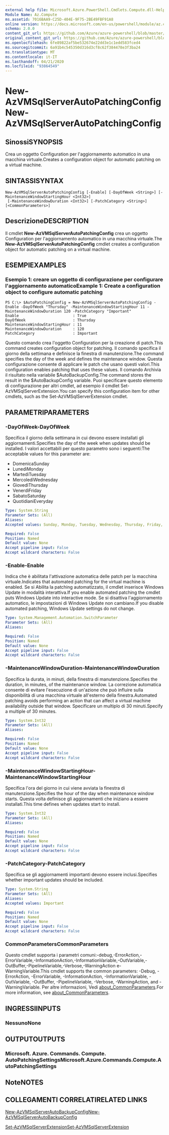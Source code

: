 ```yaml
---
external help file: Microsoft.Azure.PowerShell.Cmdlets.Compute.dll-Help.xml
Module Name: Az.Compute
ms.assetid: 7016BAA9-C25D-404E-9F75-2BE49FBF91A8
online version: https://docs.microsoft.com/en-us/powershell/module/az.compute/new-azvmsqlserverautopatchingconfig
schema: 2.0.0
content_git_url: https://github.com/Azure/azure-powershell/blob/master/src/Compute/Compute/help/New-AzVMSqlServerAutoPatchingConfig.md
original_content_git_url: https://github.com/Azure/azure-powershell/blob/master/src/Compute/Compute/help/New-AzVMSqlServerAutoPatchingConfig.md
ms.openlocfilehash: 6fe89822af5be532674e22dd3e1c1edd583fced4
ms.sourcegitcommit: 6a91b4c545350d316d3cf8c62f384478e3f3ba24
ms.translationtype: MT
ms.contentlocale: it-IT
ms.lasthandoff: 04/21/2020
ms.locfileid: "93864549"
---
```

# <span data-ttu-id="d3e94-101">New-AzVMSqlServerAutoPatchingConfig</span><span class="sxs-lookup"><span data-stu-id="d3e94-101">New-AzVMSqlServerAutoPatchingConfig</span></span>

## <span data-ttu-id="d3e94-102">Sinossi</span><span class="sxs-lookup"><span data-stu-id="d3e94-102">SYNOPSIS</span></span>
<span data-ttu-id="d3e94-103">Crea un oggetto Configuration per l'aggiornamento automatico in una macchina virtuale.</span><span class="sxs-lookup"><span data-stu-id="d3e94-103">Creates a configuration object for automatic patching on a virtual machine.</span></span>

## <span data-ttu-id="d3e94-104">SINTASSI</span><span class="sxs-lookup"><span data-stu-id="d3e94-104">SYNTAX</span></span>

```
New-AzVMSqlServerAutoPatchingConfig [-Enable] [-DayOfWeek <String>] [-MaintenanceWindowStartingHour <Int32>]
 [-MaintenanceWindowDuration <Int32>] [-PatchCategory <String>] [<CommonParameters>]
```

## <span data-ttu-id="d3e94-105">Descrizione</span><span class="sxs-lookup"><span data-stu-id="d3e94-105">DESCRIPTION</span></span>
<span data-ttu-id="d3e94-106">Il cmdlet **New-AzVMSqlServerAutoPatchingConfig** crea un oggetto Configuration per l'aggiornamento automatico in una macchina virtuale.</span><span class="sxs-lookup"><span data-stu-id="d3e94-106">The **New-AzVMSqlServerAutoPatchingConfig** cmdlet creates a configuration object for automatic patching on a virtual machine.</span></span>

## <span data-ttu-id="d3e94-107">ESEMPI</span><span class="sxs-lookup"><span data-stu-id="d3e94-107">EXAMPLES</span></span>

### <span data-ttu-id="d3e94-108">Esempio 1: creare un oggetto di configurazione per configurare l'aggiornamento automatico</span><span class="sxs-lookup"><span data-stu-id="d3e94-108">Example 1: Create a configuration object to configure automatic patching</span></span>
```
PS C:\> $AutoPatchingConfig = New-AzVMSqlServerAutoPatchingConfig -Enable -DayOfWeek "Thursday" -MaintenanceWindowStartingHour 11 -MaintenanceWindowDuration 120 -PatchCategory "Important"
Enable                        : True
DayOfWeek                     : Thursday
MaintenanceWindowStartingHour : 11
MaintenanceWindowDuration     : 120
PatchCategory                 : Important
```

<span data-ttu-id="d3e94-109">Questo comando crea l'oggetto Configuration per la creazione di patch.</span><span class="sxs-lookup"><span data-stu-id="d3e94-109">This command creates configuration object for patching.</span></span>
<span data-ttu-id="d3e94-110">Il comando specifica il giorno della settimana e definisce la finestra di manutenzione.</span><span class="sxs-lookup"><span data-stu-id="d3e94-110">The command specifies the day of the week and defines the maintenance window.</span></span>
<span data-ttu-id="d3e94-111">Questa configurazione consente di applicare le patch che usano questi valori.</span><span class="sxs-lookup"><span data-stu-id="d3e94-111">This configuration enables patching that uses these values.</span></span>
<span data-ttu-id="d3e94-112">Il comando Archivia il risultato nella variabile $AutoBackupConfig.</span><span class="sxs-lookup"><span data-stu-id="d3e94-112">The command stores the result in the $AutoBackupConfig variable.</span></span>
<span data-ttu-id="d3e94-113">Puoi specificare questo elemento di configurazione per altri cmdlet, ad esempio il cmdlet Set-AzVMSqlServerExtension.</span><span class="sxs-lookup"><span data-stu-id="d3e94-113">You can specify this configuration item for other cmdlets, such as the Set-AzVMSqlServerExtension cmdlet.</span></span>

## <span data-ttu-id="d3e94-114">PARAMETRI</span><span class="sxs-lookup"><span data-stu-id="d3e94-114">PARAMETERS</span></span>

### <span data-ttu-id="d3e94-115">-DayOfWeek</span><span class="sxs-lookup"><span data-stu-id="d3e94-115">-DayOfWeek</span></span>
<span data-ttu-id="d3e94-116">Specifica il giorno della settimana in cui devono essere installati gli aggiornamenti.</span><span class="sxs-lookup"><span data-stu-id="d3e94-116">Specifies the day of the week when updates should be installed.</span></span>
<span data-ttu-id="d3e94-117">I valori accettabili per questo parametro sono i seguenti:</span><span class="sxs-lookup"><span data-stu-id="d3e94-117">The acceptable values for this parameter are:</span></span>
- <span data-ttu-id="d3e94-118">Domenica</span><span class="sxs-lookup"><span data-stu-id="d3e94-118">Sunday</span></span>
- <span data-ttu-id="d3e94-119">Lunedì</span><span class="sxs-lookup"><span data-stu-id="d3e94-119">Monday</span></span>
- <span data-ttu-id="d3e94-120">Martedì</span><span class="sxs-lookup"><span data-stu-id="d3e94-120">Tuesday</span></span>
- <span data-ttu-id="d3e94-121">Mercoledì</span><span class="sxs-lookup"><span data-stu-id="d3e94-121">Wednesday</span></span>
- <span data-ttu-id="d3e94-122">Giovedì</span><span class="sxs-lookup"><span data-stu-id="d3e94-122">Thursday</span></span>
- <span data-ttu-id="d3e94-123">Venerdì</span><span class="sxs-lookup"><span data-stu-id="d3e94-123">Friday</span></span>
- <span data-ttu-id="d3e94-124">Sabato</span><span class="sxs-lookup"><span data-stu-id="d3e94-124">Saturday</span></span>
- <span data-ttu-id="d3e94-125">Quotidiani</span><span class="sxs-lookup"><span data-stu-id="d3e94-125">Everyday</span></span>

```yaml
Type: System.String
Parameter Sets: (All)
Aliases:
Accepted values: Sunday, Monday, Tuesday, Wednesday, Thursday, Friday, Saturday, Everyday

Required: False
Position: Named
Default value: None
Accept pipeline input: False
Accept wildcard characters: False
```

### <span data-ttu-id="d3e94-126">-Enable</span><span class="sxs-lookup"><span data-stu-id="d3e94-126">-Enable</span></span>
<span data-ttu-id="d3e94-127">Indica che è abilitata l'attivazione automatica delle patch per la macchina virtuale.</span><span class="sxs-lookup"><span data-stu-id="d3e94-127">Indicates that automated patching for the virtual machine is enabled.</span></span>
<span data-ttu-id="d3e94-128">Se si Abilita la patching automatizzato, il cmdlet inserisce Windows Update in modalità interattiva.</span><span class="sxs-lookup"><span data-stu-id="d3e94-128">If you enable automated patching the cmdlet puts Windows Update into interactive mode.</span></span>
<span data-ttu-id="d3e94-129">Se si disattiva l'aggiornamento automatico, le impostazioni di Windows Update non cambiano.</span><span class="sxs-lookup"><span data-stu-id="d3e94-129">If you disable automated patching, Windows Update settings do not change.</span></span>

```yaml
Type: System.Management.Automation.SwitchParameter
Parameter Sets: (All)
Aliases:

Required: False
Position: Named
Default value: None
Accept pipeline input: False
Accept wildcard characters: False
```

### <span data-ttu-id="d3e94-130">-MaintenanceWindowDuration</span><span class="sxs-lookup"><span data-stu-id="d3e94-130">-MaintenanceWindowDuration</span></span>
<span data-ttu-id="d3e94-131">Specifica la durata, in minuti, della finestra di manutenzione.</span><span class="sxs-lookup"><span data-stu-id="d3e94-131">Specifies the duration, in minutes, of the maintenance window.</span></span>
<span data-ttu-id="d3e94-132">La correzione automatica consente di evitare l'esecuzione di un'azione che può influire sulla disponibilità di una macchina virtuale all'esterno della finestra.</span><span class="sxs-lookup"><span data-stu-id="d3e94-132">Automated patching avoids performing an action that can affect a virtual machine availability outside that window.</span></span>
<span data-ttu-id="d3e94-133">Specificare un multiplo di 30 minuti.</span><span class="sxs-lookup"><span data-stu-id="d3e94-133">Specify a multiple of 30 minutes.</span></span>

```yaml
Type: System.Int32
Parameter Sets: (All)
Aliases:

Required: False
Position: Named
Default value: None
Accept pipeline input: False
Accept wildcard characters: False
```

### <span data-ttu-id="d3e94-134">-MaintenanceWindowStartingHour</span><span class="sxs-lookup"><span data-stu-id="d3e94-134">-MaintenanceWindowStartingHour</span></span>
<span data-ttu-id="d3e94-135">Specifica l'ora del giorno in cui viene avviata la finestra di manutenzione.</span><span class="sxs-lookup"><span data-stu-id="d3e94-135">Specifies the hour of the day when maintenance window starts.</span></span>
<span data-ttu-id="d3e94-136">Questa volta definisce gli aggiornamenti che iniziano a essere installati.</span><span class="sxs-lookup"><span data-stu-id="d3e94-136">This time defines when updates start to install.</span></span>

```yaml
Type: System.Int32
Parameter Sets: (All)
Aliases:

Required: False
Position: Named
Default value: None
Accept pipeline input: False
Accept wildcard characters: False
```

### <span data-ttu-id="d3e94-137">-PatchCategory</span><span class="sxs-lookup"><span data-stu-id="d3e94-137">-PatchCategory</span></span>
<span data-ttu-id="d3e94-138">Specifica se gli aggiornamenti importanti devono essere inclusi.</span><span class="sxs-lookup"><span data-stu-id="d3e94-138">Specifies whether important updates should be included.</span></span>

```yaml
Type: System.String
Parameter Sets: (All)
Aliases:
Accepted values: Important

Required: False
Position: Named
Default value: None
Accept pipeline input: False
Accept wildcard characters: False
```

### <span data-ttu-id="d3e94-139">CommonParameters</span><span class="sxs-lookup"><span data-stu-id="d3e94-139">CommonParameters</span></span>
<span data-ttu-id="d3e94-140">Questo cmdlet supporta i parametri comuni:-debug,-ErrorAction,-ErrorVariable,-InformationAction,-InformationVariable,-OutVariable,-OutBuffer,-PipelineVariable,-Verbose,-WarningAction e-WarningVariable.</span><span class="sxs-lookup"><span data-stu-id="d3e94-140">This cmdlet supports the common parameters: -Debug, -ErrorAction, -ErrorVariable, -InformationAction, -InformationVariable, -OutVariable, -OutBuffer, -PipelineVariable, -Verbose, -WarningAction, and -WarningVariable.</span></span> <span data-ttu-id="d3e94-141">Per altre informazioni, Vedi [about_CommonParameters](http://go.microsoft.com/fwlink/?LinkID=113216).</span><span class="sxs-lookup"><span data-stu-id="d3e94-141">For more information, see [about_CommonParameters](http://go.microsoft.com/fwlink/?LinkID=113216).</span></span>

## <span data-ttu-id="d3e94-142">INGRESSI</span><span class="sxs-lookup"><span data-stu-id="d3e94-142">INPUTS</span></span>

### <span data-ttu-id="d3e94-143">Nessuno</span><span class="sxs-lookup"><span data-stu-id="d3e94-143">None</span></span>

## <span data-ttu-id="d3e94-144">OUTPUT</span><span class="sxs-lookup"><span data-stu-id="d3e94-144">OUTPUTS</span></span>

### <span data-ttu-id="d3e94-145">Microsoft. Azure. Commands. Compute. AutoPatchingSettings</span><span class="sxs-lookup"><span data-stu-id="d3e94-145">Microsoft.Azure.Commands.Compute.AutoPatchingSettings</span></span>

## <span data-ttu-id="d3e94-146">Note</span><span class="sxs-lookup"><span data-stu-id="d3e94-146">NOTES</span></span>

## <span data-ttu-id="d3e94-147">COLLEGAMENTI CORRELATI</span><span class="sxs-lookup"><span data-stu-id="d3e94-147">RELATED LINKS</span></span>

[<span data-ttu-id="d3e94-148">New-AzVMSqlServerAutoBackupConfig</span><span class="sxs-lookup"><span data-stu-id="d3e94-148">New-AzVMSqlServerAutoBackupConfig</span></span>](./New-AzVMSqlServerAutoBackupConfig.md)

[<span data-ttu-id="d3e94-149">Set-AzVMSqlServerExtension</span><span class="sxs-lookup"><span data-stu-id="d3e94-149">Set-AzVMSqlServerExtension</span></span>](./Set-AzVMSqlServerExtension.md)


